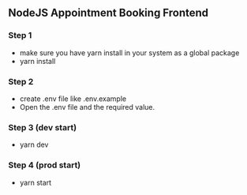 ## NodeJS Appointment Booking Frontend


### Step 1
- make sure you have yarn install in your system as a global package
- yarn install

### Step 2
- create .env file like .env.example
- Open the .env file and the required value.

### Step 3 (dev start)
- yarn dev

### Step 4 (prod start)
- yarn start



